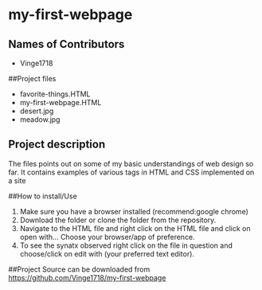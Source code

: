 # my-first-webpage

## Names of Contributors
- Vinge1718  

##Project files  
- favorite-things.HTML
- my-first-webpage.HTML
- desert.jpg
- meadow.jpg
## Project description  
The files points out on some of my basic understandings of web design so far.
It contains examples of various tags in HTML and CSS implemented on a site

##How to install/Use  
1. Make sure you have a browser installed (recommend:google chrome)
2. Download the folder or clone the folder from the repository.
3. Navigate to the HTML file and right click on the HTML file and click on
open with... Choose your browser/app of preference.
4. To see the synatx observed right click on the file in question and choose/click
on edit with (your preferred text editor).

##Project Source can be downloaded from   
https://github.com/Vinge1718/my-first-webpage
